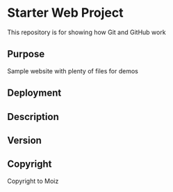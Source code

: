 # Starter Web Project

This repository is for showing how Git and GitHub work

## Purpose

Sample website with plenty of files for demos

## Deployment


## Description

## Version

## Copyright

Copyright to Moiz